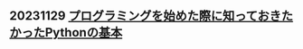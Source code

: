 ## 20231129 [プログラミングを始めた際に知っておきたかったPythonの基本](https://qiita.com/katsuki_ono/items/2dd1ff68dd4e740eb2ab?utm_source=Qiita%E3%83%8B%E3%83%A5%E3%83%BC%E3%82%B9&utm_campaign=5bcbdb4745-Qiita_newsletter_594_11_29&utm_medium=email&utm_term=0_e44feaa081-5bcbdb4745-33166269)
